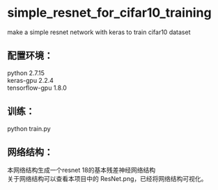 # simple_resnet_for_cifar10_training  
make a simple resnet network with keras to train cifar10 dataset  

## 配置环境：
python 2.7.15  
keras-gpu 2.2.4  
tensorflow-gpu 1.8.0  

## 训练：
python train.py  

## 网络结构：
本网络结构生成一个resnet 18的基本残差神经网络结构  
关于网络结构可以查看本项目中的 ResNet.png，已经将网络结构可视化。  
